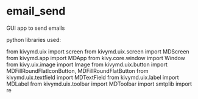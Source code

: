 # email_send

GUI app to send emails

python libraries used:

from kivymd.uix import screen
from kivymd.uix.screen import MDScreen
from kivymd.app import MDApp
from kivy.core.window import Window
from kivy.uix.image import Image
from kivymd.uix.button import MDFillRoundFlatIconButton, MDFillRoundFlatButton
from kivymd.uix.textfield import MDTextField
from kivymd.uix.label import MDLabel
from kivymd.uix.toolbar import MDToolbar
import smtplib
import re

